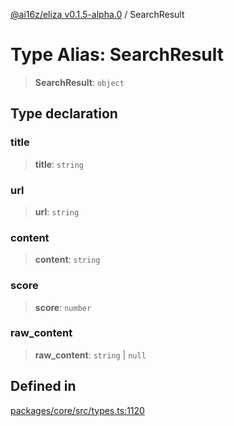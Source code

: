 [@ai16z/eliza v0.1.5-alpha.0](../index.md) / SearchResult

# Type Alias: SearchResult

> **SearchResult**: `object`

## Type declaration

### title

> **title**: `string`

### url

> **url**: `string`

### content

> **content**: `string`

### score

> **score**: `number`

### raw\_content

> **raw\_content**: `string` \| `null`

## Defined in

[packages/core/src/types.ts:1120](https://github.com/dbm87tech/eliza-tb/blob/main/packages/core/src/types.ts#L1120)
